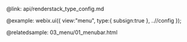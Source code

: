 @link: api/renderstack_type_config.md

@example:
webix.ui({
	view:"menu",
    type:{
		subsign:true
	},
    ..//config
});

@relatedsample:
	03_menu/01_menubar.html

